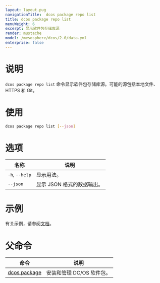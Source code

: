 ```yaml
---
layout: layout.pug
navigationTitle:  dcos package repo list
title: dcos package repo list
menuWeight: 6
excerpt: 显示软件包存储库源
render: mustache
model: /mesosphere/dcos/2.0/data.yml
enterprise: false
---
```



# 说明
`dcos package repo list` 命令显示软件包存储库源。可能的源包括本地文件、HTTPS 和 Git。

# 使用

```bash
dcos package repo list [--json]
```

# 选项

| 名称 | 说明 |
|---------|-------------|
| `-h`, `--help` | 显示用法。|
| `--json` | 显示 JSON 格式的数据输出。|



# 示例

有关示例，请参阅[文档](/mesosphere/dcos/2.0/administering-clusters/package-registry/)。

# 父命令

| 命令 | 说明 |
|---------|-------------|
| [dcos package](/mesosphere/dcos/2.0/cli/command-reference/dcos-package/) | 安装和管理 DC/OS 软件包。|

